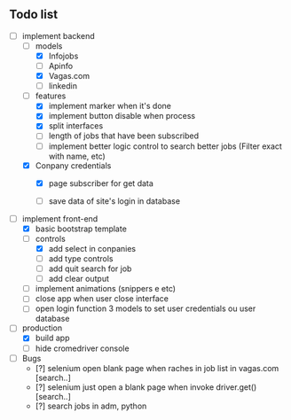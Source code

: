 ## Todo list

- [ ] implement backend
    - [ ] models
        - [x] Infojobs
        - [ ] Apinfo
        - [x] Vagas.com
        - [ ] linkedin

    - [ ] features
        - [x] implement marker when it's done
        - [x] implement button disable when process
        - [x] split interfaces
        - [ ] length of jobs that have been subscribed
        - [ ] implement better logic control to search better jobs (Filter exact with name, etc)

    - [x] Conpany credentials
        - [x] page subscriber for get data
        - [ ] save data of site's login in database


- [ ] implement front-end
    - [x] basic bootstrap template
    - [ ] controls
        - [x] add select in conpanies
        - [ ] add type controls
        - [ ] add quit search for job
        - [ ] add clear output
    - [ ] implement animations (snippers e etc)
    - [ ] close app when user close interface
    - [ ] open login function 3 models to set user credentials ou user database  

- [ ] production
    - [x] build app
    - [ ] hide cromedriver console 

- [ ] Bugs
    - [?] selenium open blank page when raches in job list in vagas.com [search..]
    - [?] selenium just open a blank page when invoke driver.get() [search..]
    - [?] search jobs in adm, python